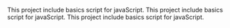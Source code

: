 This project include basics script for javaScript.
This project include basics script for javaScript.
This project include basics script for javaScript.
